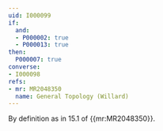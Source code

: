 ```yaml
---
uid: I000099
if:
  and:
  - P000002: true
  - P000013: true
then:
  P000007: true
converse:
- I000098
refs:
- mr: MR2048350
  name: General Topology (Willard)
---
```



By definition as in 15.1 of {{mr:MR2048350}}.
